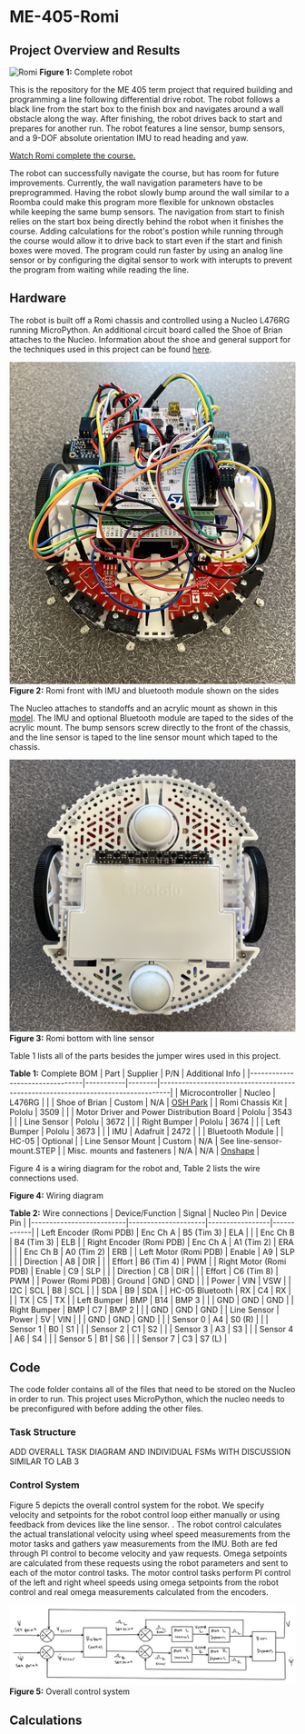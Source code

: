 # ME-405-Romi
## Project Overview and Results
![Romi](images/romi.JPG "Romi")
**Figure 1:** Complete robot

This is the repository for the ME 405 term project that required building and programming a line following differential drive robot. The robot follows a black line from the start box to the finish box and navigates around a wall obstacle along the way. After finishing, the robot drives back to start and prepares for another run. The robot features a line sensor, bump sensors, and a 9-DOF absolute orientation IMU to read heading and yaw.

[Watch Romi complete the course.](https://cpslo-my.sharepoint.com/:v:/g/personal/cobentle_calpoly_edu/EVazc3-Y6zpHkRecavvJRQMB5AY1bCsFI095H2HzwaM4ng?nav=eyJyZWZlcnJhbEluZm8iOnsicmVmZXJyYWxBcHAiOiJPbmVEcml2ZUZvckJ1c2luZXNzIiwicmVmZXJyYWxBcHBQbGF0Zm9ybSI6IldlYiIsInJlZmVycmFsTW9kZSI6InZpZXciLCJyZWZlcnJhbFZpZXciOiJNeUZpbGVzTGlua0NvcHkifX0&e=TcedAd)

The robot can successfully navigate the course, but has room for future improvements. Currently, the wall navigation parameters have to be preprogrammed. Having the robot slowly bump around the wall similar to a Roomba could make this program more flexible for unknown obstacles while keeping the same bump sensors. The navigation from start to finish relies on the start box being directly behind the robot when it finishes the course. Adding calculations for the robot's postion while running through the course would allow it to drive back to start even if the start and finish boxes were moved. The program could run faster by using an analog line sensor or by configuring the digital sensor to work with interupts to prevent the program from waiting while reading the line.

## Hardware
The robot is built off a Romi chassis and controlled using a Nucleo L476RG running MicroPython. An additional circuit board called the Shoe of Brian attaches to the Nucleo. Information about the shoe and general support for the techniques used in this project can be found [here](https://github.com/spluttflob/ME405-Support).

![Romi Front](images/romi-front.JPG "Romi Front")
**Figure 2:** Romi front with IMU and bluetooth module shown on the sides

The Nucleo attaches to standoffs and an acrylic mount as shown in this [model](https://cad.onshape.com/documents/b78783ff999bc8e6a9990234). The IMU and optional Bluetooth module are taped to the sides of the acrylic mount. The bump sensors screw directly to the front of the chassis, and the line sensor is taped to the line sensor mount which taped to the chassis.

![Romi Bottom](images/romi-bottom.JPG "Romi Bottom")
**Figure 3:** Romi bottom with line sensor

Table 1 lists all of the parts besides the jumper wires used in this project.

**Table 1:** Complete BOM
| Part                           | Supplier  | P/N    | Additional Info                                                                 |
|--------------------------------|-----------|--------|---------------------------------------------------------------------------------|
| Microcontroller                | Nucleo    | L476RG |                                                                                 |
| Shoe of Brian                  | Custom    | N/A    | [OSH Park](https://oshpark.com/shared_projects/e6X6OnYK)                   |
| Romi Chassis Kit               | Pololu    | 3509   |                                                                                 |
| Motor Driver and Power Distribution Board | Pololu | 3543   |                                                                                 |
| Line Sensor                    | Pololu    | 3672   |                                                                                 |
| Right Bumper                   | Pololu    | 3674   |                                                                                 |
| Left Bumper                    | Pololu    | 3673   |                                                                                 |
| IMU                            | Adafruit  | 2472   |                                                                                 |
| Bluetooth Module               |           | HC-05  | Optional                                                                       |
| Line Sensor Mount              | Custom    | N/A    | See line-sensor-mount.STEP                                                         |
| Misc. mounts and fasteners     | N/A       | N/A    | [Onshape](https://cad.onshape.com/documents/b78783ff999bc8e6a9990234)      |

Figure 4 is a wiring diagram for the robot and, Table 2 lists the wire connections used.

**Figure 4:** Wiring diagram

**Table 2:** Wire connections
| Device/Function          | Signal              | Nucleo Pin      | Device Pin |
|--------------------------|---------------------|-----------------|------------|
| Left Encoder (Romi PDB)  | Enc Ch A            | B5 (Tim 3)      | ELA        |
|                          | Enc Ch B            | B4 (Tim 3)      | ELB        |
| Right Encoder (Romi PDB) | Enc Ch A            | A1 (Tim 2)      | ERA        |
|                          | Enc Ch B            | A0 (Tim 2)      | ERB        |
| Left Motor (Romi PDB)    | Enable              | A9              | SLP        |
|                          | Direction           | A8              | DIR        |
|                          | Effort              | B6 (Tim 4)      | PWM        |
| Right Motor (Romi PDB)   | Enable              | C9              | SLP        |
|                          | Direction           | C8              | DIR        |
|                          | Effort              | C6 (Tim 8)      | PWM        |
| Power (Romi PDB)         | Ground              | GND             | GND        |
|                          | Power               | VIN             | VSW        |
| I2C                      | SCL                 | B8              | SCL        |
|                          | SDA                 | B9              | SDA        |
| HC-05 Bluetooth          | RX                  | C4              | RX         |
|                          | TX                  | C5              | TX         |
| Left Bumper              | BMP                 | B14             | BMP 3      |
|                          | GND                 | GND             | GND        |
| Right Bumper             | BMP                 | C7              | BMP 2      |
|                          | GND                 | GND             | GND        |
| Line Sensor              | Power               | 5V              | VIN        |
|                          | GND                 | GND             | GND        |
|                          | Sensor 0            | A4              | S0 (R)     |
|                          | Sensor 1            | B0              | S1         |
|                          | Sensor 2            | C1              | S2         |
|                          | Sensor 3            | A3              | S3         |
|                          | Sensor 4            | A6              | S4         |
|                          | Sensor 5            | B1              | S6         |
|                          | Sensor 7            | C3              | S7 (L)     |

## Code
The code folder contains all of the files that need to be stored on the Nucleo in order to run. This project uses MicroPython, which the nucleo needs to be preconfigured with before adding the other files.

### Task Structure
ADD OVERALL TASK DIAGRAM AND INDIVIDUAL FSMs WITH DISCUSSION SIMILAR TO LAB 3

### Control System
Figure 5 depicts the overall control system for the robot. We specify velocity and setpoints for the robot control loop either manually or using feedback from devices like the line sensor. . The robot control calculates the actual translational velocity using wheel speed measurements from the motor tasks and gathers yaw measurements from the IMU. Both are fed through PI control to become velocity and yaw requests. Omega setpoints are calculated from these requests using the robot parameters and sent to each of the motor control tasks. The motor control tasks perform PI control of the left and right wheel speeds using omega setpoints from the robot control and real omega measurements calculated from the encoders.

![Control System](images/control-system.png "Control System")
**Figure 5:** Overall control system

## Calculations
